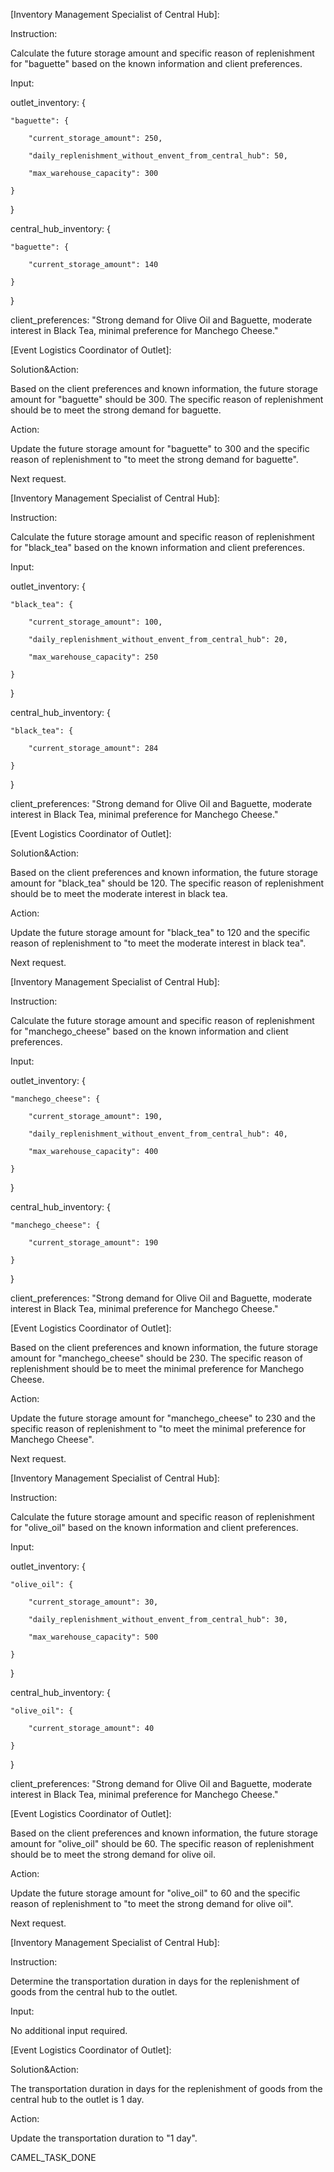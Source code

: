 [Inventory Management Specialist of Central Hub]:

Instruction:

Calculate the future storage amount and specific reason of replenishment for "baguette" based on the known information and client preferences.

Input:

outlet_inventory: {

    "baguette": {

        "current_storage_amount": 250,

        "daily_replenishment_without_envent_from_central_hub": 50,

        "max_warehouse_capacity": 300

    }

}

central_hub_inventory: {

    "baguette": {

        "current_storage_amount": 140

    }

}

client_preferences: "Strong demand for Olive Oil and Baguette, moderate interest in Black Tea, minimal preference for Manchego Cheese."


[Event Logistics Coordinator of Outlet]:

Solution&Action:

Based on the client preferences and known information, the future storage amount for "baguette" should be 300. The specific reason of replenishment should be to meet the strong demand for baguette.



Action:

Update the future storage amount for "baguette" to 300 and the specific reason of replenishment to "to meet the strong demand for baguette". 



Next request.


[Inventory Management Specialist of Central Hub]:

Instruction:

Calculate the future storage amount and specific reason of replenishment for "black_tea" based on the known information and client preferences.

Input:

outlet_inventory: {

    "black_tea": {

        "current_storage_amount": 100,

        "daily_replenishment_without_envent_from_central_hub": 20,

        "max_warehouse_capacity": 250

    }

}

central_hub_inventory: {

    "black_tea": {

        "current_storage_amount": 284

    }

}

client_preferences: "Strong demand for Olive Oil and Baguette, moderate interest in Black Tea, minimal preference for Manchego Cheese."


[Event Logistics Coordinator of Outlet]:

Solution&Action:

Based on the client preferences and known information, the future storage amount for "black_tea" should be 120. The specific reason of replenishment should be to meet the moderate interest in black tea.



Action:

Update the future storage amount for "black_tea" to 120 and the specific reason of replenishment to "to meet the moderate interest in black tea".



Next request.


[Inventory Management Specialist of Central Hub]:

Instruction:

Calculate the future storage amount and specific reason of replenishment for "manchego_cheese" based on the known information and client preferences.

Input:

outlet_inventory: {

    "manchego_cheese": {

        "current_storage_amount": 190,

        "daily_replenishment_without_envent_from_central_hub": 40,

        "max_warehouse_capacity": 400

    }

}

central_hub_inventory: {

    "manchego_cheese": {

        "current_storage_amount": 190

    }

}

client_preferences: "Strong demand for Olive Oil and Baguette, moderate interest in Black Tea, minimal preference for Manchego Cheese."


[Event Logistics Coordinator of Outlet]:

Based on the client preferences and known information, the future storage amount for "manchego_cheese" should be 230. The specific reason of replenishment should be to meet the minimal preference for Manchego Cheese.



Action:

Update the future storage amount for "manchego_cheese" to 230 and the specific reason of replenishment to "to meet the minimal preference for Manchego Cheese".



Next request.


[Inventory Management Specialist of Central Hub]:

Instruction:

Calculate the future storage amount and specific reason of replenishment for "olive_oil" based on the known information and client preferences.

Input:

outlet_inventory: {

    "olive_oil": {

        "current_storage_amount": 30,

        "daily_replenishment_without_envent_from_central_hub": 30,

        "max_warehouse_capacity": 500

    }

}

central_hub_inventory: {

    "olive_oil": {

        "current_storage_amount": 40

    }

}

client_preferences: "Strong demand for Olive Oil and Baguette, moderate interest in Black Tea, minimal preference for Manchego Cheese."


[Event Logistics Coordinator of Outlet]:

Based on the client preferences and known information, the future storage amount for "olive_oil" should be 60. The specific reason of replenishment should be to meet the strong demand for olive oil.



Action:

Update the future storage amount for "olive_oil" to 60 and the specific reason of replenishment to "to meet the strong demand for olive oil".



Next request.


[Inventory Management Specialist of Central Hub]:

Instruction:

Determine the transportation duration in days for the replenishment of goods from the central hub to the outlet.

Input:

No additional input required.


[Event Logistics Coordinator of Outlet]:

Solution&Action:

The transportation duration in days for the replenishment of goods from the central hub to the outlet is 1 day.



Action:

Update the transportation duration to "1 day".



CAMEL_TASK_DONE


